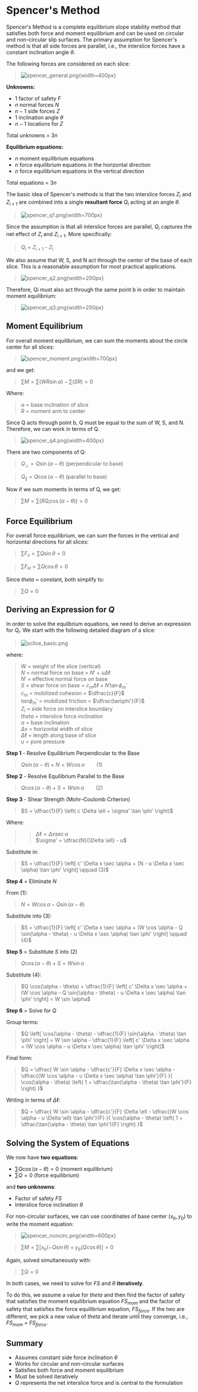 # Spencer's Method

Spencer's Method is a complete equilibrium slope stability method that satisfies both force and moment equilibrium 
and can be used on circular and non-circular slip surfaces. The primary assumption for Spencer's method is that all 
side forces are parallel, i.e., the interslice forces have a constant inclination angle $\theta$.

The following forces are considered on each slice:

>![spencer_general.png](images/spencer_general.png){width=400px}

**Unknowns:**

- 1 factor of safety $F$
- $n$ normal forces $N$
- $n - 1$ side forces $Z$
- 1 inclination angle $\theta$
- $n - 1$ locations for $Z$

Total unknowns = $3n$

**Equilibrium equations:**

- $n$ moment equilibrium equations
- $n$ force equilibrium equations in the horizontal direction
- $n$ force equilibrium equations in the vertical direction

Total equations = $3n$

The basic idea of Spencer's methods is that the two interslice forces $Z_i$ and $Z_{i+1}$ are combined into a single **resultant force** $Q_i$ acting at an angle $\theta$.

>![spencer_q1.png](images/spencer_q1.png){width=700px}

Since the assumption is that all interslice forces are parallel, $Q_i$ captures the net effect of $Z_i$ and $Z_{i+1}$. More specifically:

>$Q_i$ = $Z_{i+1}$ - $Z_i$

We also assume that W, S, and N act through the center of the base of each slice. This is a reasonable assumption for most practical applications.

>![spencer_q2.png](images/spencer_q2.png){width=200px}

Therefore, Qi must also act through the same point b in order to maintain moment equilibrium:

>![spencer_q3.png](images/spencer_q3.png){width=200px}

## Moment Equilibrium

For overall moment equilibrium, we can sum the moments about the circle center for all slices:

>![spencer_moment.png](images/spencer_moment.png){width=700px}

and we get:

>$\sum M = \sum (W R \sin \alpha) - \sum (S R) = 0$

Where:

>$\alpha$ = base inclination of slice<br>
$R$ = moment arm to center

Since Q acts through point b, Q must be equal to the sum of W, S, and N. Therefore, we can work in terms of Q.

>![spencer_q4.png](images/spencer_q4.png){width=400px}

There are two components of Q:

>$Q_\perp = Q \sin(\alpha - \theta)$  (perpendicular to base)

>$Q_\parallel = Q \cos(\alpha - \theta)$  (parallel to base)

Now if we sum moments in terms of Q, we get:

>$\sum M = \sum (R Q_i \cos(\alpha - \theta)) = 0$

## Force Equilibrium

For overall force equilibrium, we can sum the forces in the vertical and horizontal directions for all slices:

>$\sum F_v = \sum Q \sin \theta = 0$

>$\sum F_H = \sum Q \cos \theta = 0$

Since $theta$ = constant, both simplify to:

>$\sum Q = 0$


## Deriving an Expression for $Q$

In order to solve the equilbrium equations, we need to derive an expression for $Q_i$. We start with the following 
detailed diagram of a slice:

>![sclice_basic.png](images/sclice_basic.png)

where: 

>$W$ = weight of the slice (vertical)<br>
$N$ = normal force on base = $N'$ + $u \Delta \ell$<br>
$N'$ = effective normal force on base <br>
$S$ = shear force on base = $c_m \Delta \ell + N' \tan \phi_m'$<br>
$c_m$ = mobilized cohesion = $\dfrac{c}{F}$<br>
$tan \phi_m'$ = mobilized friction  = $\dfrac{tan\phi'}{F}$<br>
$Z_i$ = side force on interslice boundary<br>
$theta$ = interslice force inclination<br>
$\alpha$ = base inclination<br>
$\Delta x$ = horizontal width of slice<br>
$\Delta \ell$ = length along base of slice<br>
$u$ = pore pressure


**Step 1** - Resolve Equilibrium Perpendicular to the Base

>$Q \sin(\alpha - \theta) + N = W \cos \alpha  \qquad (1)$

**Step 2** - Resolve Equilibrium Parallel to the Base

>$Q \cos(\alpha - \theta) + S = W \sin \alpha   \qquad (2)$

**Step 3** - Shear Strength (Mohr–Coulomb Criterion)

>$S = \dfrac{1}{F} \left( c \Delta \ell + \sigma' \tan \phi' \right)$

Where:

>>$\Delta \ell = \Delta x \sec \alpha$<br>
> $\sigma' = \dfrac{N}{\Delta \ell} - u$

Substitute in:

>$S = \dfrac{1}{F} \left[ c' \Delta x \sec \alpha + (N - u \Delta x \sec \alpha) \tan \phi' \right]  \qquad (3)$

**Step 4** = Eliminate $N$ 

From (1):

>$N = W \cos \alpha - Q \sin(\alpha - \theta)$

Substitute into (3):

>$S = \dfrac{1}{F} \left[ c' \Delta x \sec \alpha + (W \cos \alpha - Q \sin(\alpha - \theta) - u \Delta x \sec \alpha)
> \tan \phi' \right]  \qquad (4)$

**Step 5** = Substitute $S$ into (2)

>$Q \cos(\alpha - \theta) + S = W \sin \alpha$

Substitute (4):

>$Q \cos(\alpha - \theta) + \dfrac{1}{F} \left[ c' \Delta x \sec \alpha + (W \cos \alpha - Q \sin(\alpha - \theta) - 
> u \Delta x \sec \alpha) \tan \phi' \right] = W \sin \alpha$

**Step 6** = Solve for $Q$

Group terms:

>$Q \left[ \cos(\alpha - \theta) - \dfrac{1}{F} \sin(\alpha - \theta) \tan \phi' \right] =
W \sin \alpha - \dfrac{1}{F} \left[ c' \Delta x \sec \alpha + (W \cos \alpha - u \Delta x \sec \alpha) \tan \phi' 
> \right]$

Final form:

>$Q = \dfrac{
W \sin \alpha - \dfrac{c'}{F} \Delta x \sec \alpha - \dfrac{(W \cos \alpha - u \Delta x \sec \alpha) \tan \phi'}{F}
}{
\cos(\alpha - \theta) \left( 1 + \dfrac{\tan(\alpha - \theta) \tan \phi'}{F} \right)
}$

Writing in terms of $\Delta \ell$:

>$Q = \dfrac{
W \sin \alpha - \dfrac{c'}{F} \Delta \ell - \dfrac{(W \cos \alpha - u \Delta \ell) \tan \phi'}{F}
}{
\cos(\alpha - \theta) \left( 1 + \dfrac{\tan(\alpha - \theta) \tan \phi'}{F} \right)
}$

## Solving the System of Equations

We now have **two equations**:

- $\sum Q \cos(\alpha - \theta) = 0$ (moment equilibrium)
- $\sum Q = 0$ (force equilibrium)

and **two unknowns**:

- Factor of safety $FS$
- Interslice force inclination $\theta$

For non-circular surfaces, we can use coordinates of base center $(x_b, y_b)$ to write the moment equation:

>![spencer_noncirc.png](images/spencer_noncirc.png){width=600px}

>$\sum M = \sum \left[ x_b (-Q \sin \theta) + y_b (Q \cos \theta) \right] = 0$

Again, solved simultaneously with:

>$\sum Q = 0$

In both cases, we need to solve for $FS$ and $\theta$ **iteratively**. 

To do this, we assume a value for $theta$ and then find the factor of safety that satisfies the moment equilibrium equation $FS_{mom}$ and the factor of safety that satisfies the force equilibrium equation, $FS_{force}$. If the two are different, we pick a new value of $theta$ and iterate until they converge, i.e., $FS_{mom}$ = $FS_{force}$.

## Summary

- Assumes constant side force inclination $\theta$
- Works for circular and non-circular surfaces
- Satisfies both force and moment equilibrium
- Must be solved iteratively
- $Q$ represents the net interslice force and is central to the formulation
